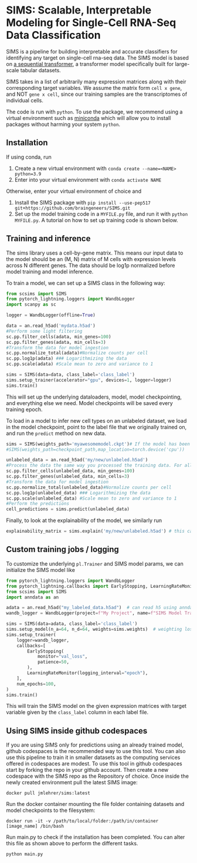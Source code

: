 # **SIMS**: Scalable, Interpretable Modeling for Single-Cell RNA-Seq Data Classification

SIMS is a pipeline for building interpretable and accurate classifiers for identifying any target on single-cell rna-seq data. The SIMS model is based on [a sequential transformer](https://arxiv.org/abs/1908.07442), a transformer model specifically built for large-scale tabular datasets.

SIMS takes in a list of arbitrarily many expression matrices along with their corresponding target variables. We assume the matrix form `cell x gene`, and NOT `gene x cell`, since our training samples are the transcriptomes of individual cells.

The code is run with `python`. To use the package, we recommend using a virtual environment such as [miniconda](https://docs.conda.io/en/latest/miniconda.html) which will allow you to install packages without harming your system `python`.  

## Installation
If using conda, run 
1. Create a new virtual environment with `conda create --name=<NAME> python=3.9`
2. Enter into your virtual environment with `conda activate NAME`

Otherwise, enter your virtual environment of choice and
1. Install the SIMS package with `pip install --use-pep517 git+https://github.com/braingeneers/SIMS.git`
2. Set up the model training code in a `MYFILE.py` file, and run it with `python MYFILE.py`. A tutorial on how to set up training code is shown below.

## Training and inference
The sims library uses a cell-by-gene matrix. This means our input data to the model should be 
an (M, N) matrix of M cells with expression levels across N different genes. The data should be log1p normalized before model training and model inference. 

To train a model, we can set up a SIMS class in the following way:

```python 
from scsims import SIMS
from pytorch_lightning.loggers import WandbLogger
import scanpy as sc

logger = WandbLogger(offline=True)

data = an.read_h5ad('mydata.h5ad')
#Perform some light filtering
sc.pp.filter_cells(adata, min_genes=100)
sc.pp.filter_genes(adata, min_cells=3)
#Transform the data for model ingestion
sc.pp.normalize_total(adata)#Normalize counts per cell
sc.pp.log1p(adata) ### Logarithmizing the data
sc.pp.scale(adata) #Scale mean to zero and variance to 1

sims = SIMS(data=data, class_label='class_label')
sims.setup_trainer(accelerator="gpu", devices=1, logger=logger)
sims.train()
```

This will set up the underlying dataloaders, model, model checkpointing, and everything else we need. Model checkpoints will be saved every training epoch. 

To load in a model to infer new cell types on an unlabeled dataset, we load in the model checkpoint, point to the label file that we originally trained on, and run the `predict` method on new data.

```python
sims = SIMS(weights_path='myawesomemodel.ckpt')# If the model has been trained on GPU move the weights to CPU, this is the case for our pretrained models
#SIMS(weights_path=checkpoint_path,map_location=torch.device('cpu'))

unlabeled_data = an.read_h5ad('my/new/unlabeled.h5ad')
#Process the data the same way you processed the training data. For all our pretrained models we followed this steps.
sc.pp.filter_cells(unlabeled_data, min_genes=100)
sc.pp.filter_genes(unlabeled_data, min_cells=3)
#Transform the data for model ingestion
sc.pp.normalize_total(unlabeled_data)#Normalize counts per cell
sc.pp.log1p(unlabeled_data) ### Logarithmizing the data
sc.pp.scale(unlabeled_data) #Scale mean to zero and variance to 1
#Perform the predictions
cell_predictions = sims.predict(unlabeled_data)
```

Finally, to look at the explainability of the model, we similarly run 
```python
explainability_matrix = sims.explain('my/new/unlabeled.h5ad') # this can also be labeled data, of course 
```

## Custom training jobs / logging
To customize the underlying `pl.Trainer` and SIMS model params, we can initialize the SIMS model like 
```python 
from pytorch_lightning.loggers import WandbLogger
from pytorch_lightning.callbacks import EarlyStopping, LearningRateMonitor
from scsims import SIMS
import anndata as an

adata = an.read_h5ad("my_labeled_data.h5ad")  # can read h5 using anndata as well
wandb_logger = WandbLogger(project=f"My Project", name=f"SIMS Model Training") # set up the logger to log data to Weights and Biases

sims = SIMS(data=adata, class_label='class_label')
sims.setup_model(n_a=64, n_d=64, weights=sims.weights)  # weighting loss inversely proportional by label freq, helps learn rare cell types (recommended)
sims.setup_trainer(
    logger=wandb_logger,
    callbacks=[
        EarlyStopping(
            monitor="val_loss",
            patience=50,
        ),
        LearningRateMonitor(logging_interval="epoch"),
    ],
    num_epochs=100,
)
sims.train()
```
This will train the SIMS model on the given expression matrices with target variable given by the `class_label` column in each label file.

## Using SIMS inside github codespaces
If you are using SIMS only for predictions using an already trained model, github codespaces is the recommended way to use this tool. You can also use this pipeline to train it in smaller datasets as the computing services offered in codespaces are modest.
To use this tool in github codespaces start by forking the repo in your github account. Then create a new codespace with the SIMS repo as the Repository of choice.
Once inside the newly created environment pull the latest SIMS image:
```docker
docker pull jmlehrer/sims:latest
```
Run the docker container mounting the file folder containing datasets and model checkpoints to the filesystem:
```docker
docker run -it -v /path/to/local/folder:/path/in/container [image_name] /bin/bash
```
Run main.py to check if the installation has been completed. You can alter this file as shown above to perform the different tasks.
```bash
python main.py
```
